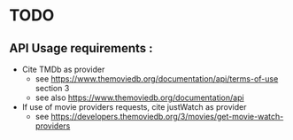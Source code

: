 # TODO

## API Usage requirements :

* Cite TMDb as provider
  * see https://www.themoviedb.org/documentation/api/terms-of-use section 3
  * see also https://www.themoviedb.org/documentation/api
* If use of movie providers requests, cite justWatch as provider
  * see https://developers.themoviedb.org/3/movies/get-movie-watch-providers